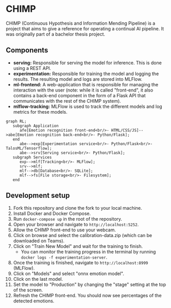 # CHIMP
CHIMP (Continuous Hypothesis and Information Mending Pipeline) is a project that aims to give a reference for operating a continual AI pipeline. It was originally part of a bachelor thesis project.

## Components
- **serving:** Responsible for serving the model for inference. This is done using a REST API.
- **experimentation:** Responsible for training the model and logging the results. The resulting model and logs are stored into MLFlow.
- **ml-frontend:** A web-application that is responsible for managing the interaction with the user (note: while it is called "front-end", it also contains a back-end component in the form of a Flask API that communicates with the rest of the CHIMP system).
- **mlflow-tracking:** MLFlow is used to track the different models and log metrics for these models.

```mermaid
graph RL;
   subgraph Application
      afe[Emotion recognition front-end<br/>- HTML/CSS/JS]-->abe[Emotion recognition back-end<br/>- Python/Flask];
   end
      abe-->exp[Experimentation service<br/>- Python/Flask<br/>- TalosML/Tensorflow];
      abe-->srv[Serving service<br/>- Python/Flask];
   subgraph Services
      exp-->mlf[Tracking<br/>- MLFlow];
      srv-->mlf;
      mlf-->db[Database<br/>- SQLite];
      mlf-->fs[File storage<br/>- Filesystem];
   end
```

## Development setup
1. Fork this repository and clone the fork to your local machine.
2. Install Docker and Docker Compose.
3. Run `docker-compose up` in the root of the repository.
4. Open your browser and navigate to `http://localhost:5252`.
5. Allow the CHIMP front-end to use your webcam.
6. Click on browse and select the calibration-data.zip (which can be downloaded on Teams).
7. Click on "Train New Model" and wait for the training to finish.
   - You can monitor the training progress in the terminal by running `docker logs -f experimentation-server`.
8. Once the training is finished, navigate to `http://localhost:8999` (MLFlow).
9. Click on "Models" and select "onnx emotion model".
10. Click on the last model.
11. Set the model to "Production" by changing the "stage" setting at the top of the screen.
12. Refresh the CHIMP front-end. You should now see percentages of the detected emotions.
